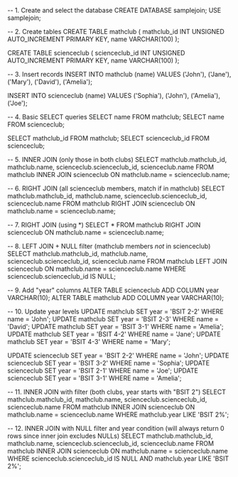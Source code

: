 -- 1. Create and select the database
CREATE DATABASE samplejoin;
USE samplejoin;

-- 2. Create tables
CREATE TABLE mathclub (
    mathclub_id INT UNSIGNED AUTO_INCREMENT PRIMARY KEY,
    name VARCHAR(100)
);

CREATE TABLE scienceclub (
    scienceclub_id INT UNSIGNED AUTO_INCREMENT PRIMARY KEY,
    name VARCHAR(100)
);

-- 3. Insert records
INSERT INTO mathclub (name) VALUES 
('John'), ('Jane'), ('Mary'), ('David'), ('Amelia');

INSERT INTO scienceclub (name) VALUES 
('Sophia'), ('John'), ('Amelia'), ('Joe');

-- 4. Basic SELECT queries
SELECT name FROM mathclub;
SELECT name FROM scienceclub;

SELECT mathclub_id FROM mathclub;
SELECT scienceclub_id FROM scienceclub;

-- 5. INNER JOIN (only those in both clubs)
SELECT 
    mathclub.mathclub_id, mathclub.name, 
    scienceclub.scienceclub_id, scienceclub.name 
FROM mathclub 
INNER JOIN scienceclub ON mathclub.name = scienceclub.name;

-- 6. RIGHT JOIN (all scienceclub members, match if in mathclub)
SELECT 
    mathclub.mathclub_id, mathclub.name, 
    scienceclub.scienceclub_id, scienceclub.name 
FROM mathclub 
RIGHT JOIN scienceclub ON mathclub.name = scienceclub.name;

-- 7. RIGHT JOIN (using *)
SELECT * 
FROM mathclub 
RIGHT JOIN scienceclub ON mathclub.name = scienceclub.name;

-- 8. LEFT JOIN + NULL filter (mathclub members *not* in scienceclub)
SELECT 
    mathclub.mathclub_id, mathclub.name, 
    scienceclub.scienceclub_id, scienceclub.name 
FROM mathclub 
LEFT JOIN scienceclub ON mathclub.name = scienceclub.name 
WHERE scienceclub.scienceclub_id IS NULL;

-- 9. Add "year" columns
ALTER TABLE scienceclub ADD COLUMN year VARCHAR(10);
ALTER TABLE mathclub ADD COLUMN year VARCHAR(10);

-- 10. Update year levels
UPDATE mathclub SET year = 'BSIT 2-2' WHERE name = 'John';
UPDATE mathclub SET year = 'BSIT 2-3' WHERE name = 'David';
UPDATE mathclub SET year = 'BSIT 3-1' WHERE name = 'Amelia';
UPDATE mathclub SET year = 'BSIT 4-2' WHERE name = 'Jane';
UPDATE mathclub SET year = 'BSIT 4-3' WHERE name = 'Mary';

UPDATE scienceclub SET year = 'BSIT 2-2' WHERE name = 'John';
UPDATE scienceclub SET year = 'BSIT 3-2' WHERE name = 'Sophia';
UPDATE scienceclub SET year = 'BSIT 2-1' WHERE name = 'Joe';
UPDATE scienceclub SET year = 'BSIT 3-1' WHERE name = 'Amelia';

-- 11. INNER JOIN with filter (both clubs, year starts with "BSIT 2")
SELECT 
    mathclub.mathclub_id, mathclub.name, 
    scienceclub.scienceclub_id, scienceclub.name 
FROM mathclub 
INNER JOIN scienceclub ON mathclub.name = scienceclub.name 
WHERE mathclub.year LIKE 'BSIT 2%';

-- 12. INNER JOIN with NULL filter and year condition (will always return 0 rows since inner join excludes NULLs)
SELECT 
    mathclub.mathclub_id, mathclub.name, 
    scienceclub.scienceclub_id, scienceclub.name 
FROM mathclub 
INNER JOIN scienceclub ON mathclub.name = scienceclub.name 
WHERE scienceclub.scienceclub_id IS NULL 
  AND mathclub.year LIKE 'BSIT 2%';
